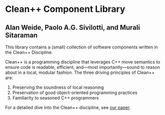 # Clean++ Component Library

## Alan Weide, Paolo A.G. Sivilotti, and Murali Sitaraman

This library contains a (small) collection of software components written in the Clean++ Discipline.

Clean++ is a programming discipline that leverages C++ move semantics to ensure code is readable, efficient, and—most importantly—sound to reason about in a local, modular fashion. The three driving principles of Clean++ are:

1. Preserving the soundness of local reasoning
2. Preservation of good object-oriented programming practices
3. Familiarity to seasoned C++ programmers

For a detailed dive into the Clean++ discipline, see [our paper][paper link].

[paper link]: tbd